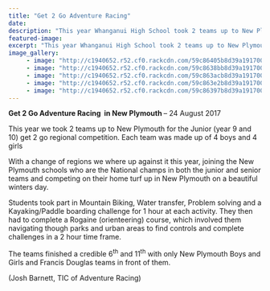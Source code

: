 ```yaml
---
title: "Get 2 Go Adventure Racing"
date: 
description: "This year Whanganui High School took 2 teams up to New Plymouth for the Junior (year 9 and 10) Get 2 Go regional competition..."
featured-image: 
excerpt: "This year Whanganui High School took 2 teams up to New Plymouth for the Junior (year 9 and 10) Get 2 Go regional competition. Each team was made up of 4 boys and 4 girls."
image_gallery:
	 - image: "http://c1940652.r52.cf0.rackcdn.com/59c86405b8d39a19170001ba/line-up-of-group.jpg"
	 - image: "http://c1940652.r52.cf0.rackcdn.com/59c8638bb8d39a19170001b0/20170824_101348.jpg"
	 - image: "http://c1940652.r52.cf0.rackcdn.com/59c863acb8d39a19170001b4/20170824_125254.jpg"
	 - image: "http://c1940652.r52.cf0.rackcdn.com/59c863e2b8d39a19170001b6/20170824_125251.jpg"
	 - image: "http://c1940652.r52.cf0.rackcdn.com/59c86397b8d39a19170001b2/20170824_114951.jpg"
---
```


<p><strong>Get 2 Go Adventure Racing &nbsp;in New Plymouth </strong>&ndash; 24&nbsp;August 2017&nbsp;</p>
<p>This year we took 2 teams up to New Plymouth for the Junior (year 9 and 10) get 2 go regional competition. Each team was made up of 4 boys and 4 girls</p>
<p>With a change of regions we where up against it this year, joining the New Plymouth schools who are the National champs in both the junior and senior teams and competing on their home turf up in New Plymouth on a beautiful winters day.</p>
<p>Students took part in Mountain Biking, Water transfer, Problem solving and a Kayaking/Paddle boarding challenge for 1 hour at each activity. They then had to complete a Rogaine (orienteering) course, which involved them navigating though parks and urban areas to find controls and complete challenges in a 2 hour time frame.</p>
<p>The teams finished a credible 6<sup>th</sup> and 11<sup>th</sup> with only New Plymouth Boys and Girls and Francis Douglas teams in front of them.&nbsp;</p>
<p>(Josh Barnett, TIC of Adventure Racing)&nbsp;</p>

